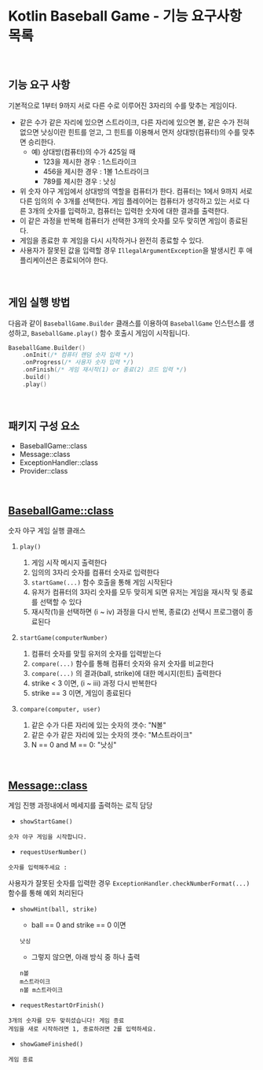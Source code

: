 # Kotlin Baseball Game - 기능 요구사항 목록

<br/>

## 기능 요구 사항
기본적으로 1부터 9까지 서로 다른 수로 이루어진 3자리의 수를 맞추는 게임이다.

- 같은 수가 같은 자리에 있으면 스트라이크, 다른 자리에 있으면 볼, 같은 수가 전혀 없으면 낫싱이란 힌트를 얻고, 그 힌트를 이용해서 먼저 상대방(컴퓨터)의 수를 맞추면 승리한다.
    - 예) 상대방(컴퓨터)의 수가 425일 때
        - 123을 제시한 경우 : 1스트라이크
        - 456을 제시한 경우 : 1볼 1스트라이크
        - 789를 제시한 경우 : 낫싱
- 위 숫자 야구 게임에서 상대방의 역할을 컴퓨터가 한다. 컴퓨터는 1에서 9까지 서로 다른 임의의 수 3개를 선택한다. 게임 플레이어는 컴퓨터가 생각하고 있는 서로 다른 3개의 숫자를 입력하고, 컴퓨터는 입력한
  숫자에 대한
  결과를 출력한다.
- 이 같은 과정을 반복해 컴퓨터가 선택한 3개의 숫자를 모두 맞히면 게임이 종료된다.
- 게임을 종료한 후 게임을 다시 시작하거나 완전히 종료할 수 있다.
- 사용자가 잘못된 값을 입력할 경우 `IllegalArgumentException`을 발생시킨 후 애플리케이션은 종료되어야 한다.

<br/>

## 게임 실행 방법
다음과 같이 `BaseballGame.Builder` 클래스를 이용하여 `BaseballGame` 인스턴스를 생성하고, `BaseballGame.play()` 함수 호출시 게임이 시작됩니다.

```kotlin
BaseballGame.Builder()
    .onInit(/* 컴퓨터 랜덤 숫자 입력 */)
    .onProgress(/* 사용자 숫자 입력 */)
    .onFinish(/* 게임 재시작(1) or 종료(2) 코드 입력 */)
    .build()
    .play()
```

<br/>

## 패키지 구성 요소
- BaseballGame::class
- Message::class
- ExceptionHandler::class
- Provider::class

<br/>

## [BaseballGame::class](/src/main/kotlin/baseball/game/BaseballGame.kt)
숫자 야구 게임 실행 클래스

1. `play()`
    1. 게임 시작 메시지 출력한다
    2. 임의의 3자리 숫자를 컴퓨터 숫자로 입력한다
    3. `startGame(...)` 함수 호출을 통해 게임 시작된다
    4. 유저가 컴퓨터의 3자리 숫자를 모두 맞히게 되면 유저는 게임을 재시작 및 종료를 선택할 수 있다
    5. 재시작(1)을 선택하면 (ⅰ ~ ⅳ) 과정을 다시 반복, 종료(2) 선택시 프로그램이 종료된다

2. `startGame(computerNumber)`
    1. 컴퓨터 숫자를 맞힐 유저의 숫자를 입력받는다
    2. `compare(...)` 함수를 통해 컴퓨터 숫자와 유저 숫자를 비교한다
    3. `compare(...)` 의 결과(ball, strike)에 대한 메시지(힌트) 출력한다
    4. strike < 3 이면, (ⅰ ~ ⅲ) 과정 다시 반복한다
    5. strike == 3 이면, 게임이 종료된다

3. `compare(computer, user)`
    1. 같은 수가 다른 자리에 있는 숫자의 갯수: "N볼"
    2. 같은 수가 같은 자리에 있는 숫자의 갯수: "M스트라이크"
    3. N == 0 and M == 0: "낫싱"


<br/>

## [Message::class](/src/main/kotlin/baseball/game/Message.kt)
게임 진행 과정내에서 메세지를 출력하는 로직 담당

- `showStartGame()`
```
숫자 야구 게임을 시작합니다.
```

- `requestUserNumber()`
```
숫자를 입력해주세요 : 
```
사용자가 잘못된 숫자를 입력한 경우 `ExceptionHandler.checkNumberFormat(...)` 함수를 통해 예외 처리된다

- `showHint(ball, strike)`
    - ball == 0 and strike == 0 이면
  ```
  낫싱
  ```
    - 그렇지 않으면, 아래 방식 중 하나 출력
  ```
  n볼
  m스트라이크
  n볼 m스트라이크
  ```

- `requestRestartOrFinish()`
```
3개의 숫자를 모두 맞히셨습니다! 게임 종료
게임을 새로 시작하려면 1, 종료하려면 2를 입력하세요.
```


- `showGameFinished()`
```
게임 종료
```
